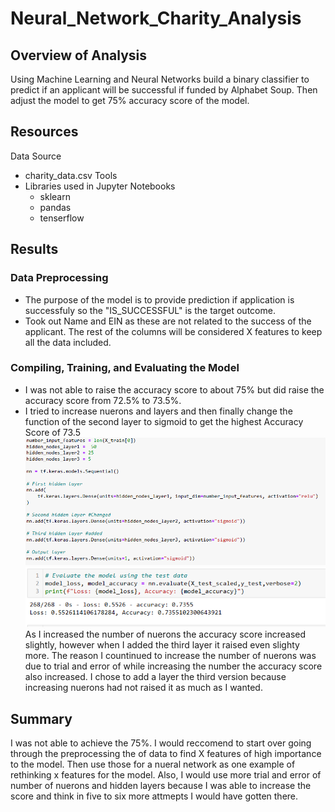 # Neural_Network_Charity_Analysis

## Overview of Analysis
Using Machine Learning and Neural Networks build a binary classifier to predict if an applicant will be successful if funded by Alphabet Soup. Then adjust the model to get 75% accuracy score of the model.

## Resources 
Data Source
  - charity_data.csv
Tools
  - Libraries used in Jupyter Notebooks
    - sklearn
    - pandas
    - tenserflow

## Results
### Data Preprocessing
- The purpose of the model is to provide prediction if application is successfuly so the "IS_SUCCESSFUL" is the target outcome. 
- Took out Name and EIN as these are not related to the success of the applicant. The rest of the columns will be considered X features to keep all the data included. 
### Compiling, Training, and Evaluating the Model
- I was not able to raise the accuracy score to about 75% but did raise the accuracy score from 72.5% to 73.5%.
- I tried to increase nuerons and layers and then finally change the function of the second layer to sigmoid to get the highest Accuracy Score of 73.5
![png](https://github.com/LauraHaq/Neural_Network_Charity_Analysis/blob/main/v3hidden_layers.png)
![png](https://github.com/LauraHaq/Neural_Network_Charity_Analysis/blob/main/v3accuracy_score.png)
As I increased the number of nuerons the accuracy score increased slightly, however when I added the third layer it raised even slighty more. The reason I countinued to increase the number of nuerons was due to trial and error of while increasing the number the accuracy score also increased. I chose to add a layer the third version because increasing nuerons had not raised it as much as I wanted. 
## Summary
I was not able to achieve the 75%. I would reccomend to start over going through the preprocessing the of data to find X features of high importance to the model. Then use those for a nueral network as one example of rethinking x features for the model. Also, I would use more trial and error of number of nuerons and hidden layers because I was able to increase the score and think in five to six more attmepts I would have gotten there. 
